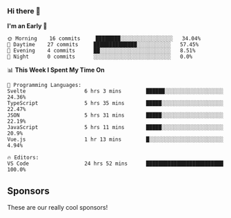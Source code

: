 ### Hi there 👋

<!--
**alexanderniebuhr/alexanderniebuhr** is a ✨ _special_ ✨ repository because its `README.md` (this file) appears on your GitHub profile.

Here are some ideas to get you started:

- 🔭 I’m currently working on ...
- 🌱 I’m currently learning ...
- 👯 I’m looking to collaborate on ...
- 🤔 I’m looking for help with ...
- 💬 Ask me about ...
- 📫 How to reach me: ...
- 😄 Pronouns: ...
- ⚡ Fun fact: ...
-->

<!--START_SECTION:waka-->
**I'm an Early 🐤** 

```text
🌞 Morning    16 commits     ████████░░░░░░░░░░░░░░░░░   34.04% 
🌆 Daytime    27 commits     ██████████████░░░░░░░░░░░   57.45% 
🌃 Evening    4 commits      ██░░░░░░░░░░░░░░░░░░░░░░░   8.51% 
🌙 Night      0 commits      ░░░░░░░░░░░░░░░░░░░░░░░░░   0.0%

```


📊 **This Week I Spent My Time On** 

```text
💬 Programming Languages: 
Svelte                   6 hrs 3 mins        ██████░░░░░░░░░░░░░░░░░░░   24.36% 
TypeScript               5 hrs 35 mins       █████░░░░░░░░░░░░░░░░░░░░   22.47% 
JSON                     5 hrs 31 mins       █████░░░░░░░░░░░░░░░░░░░░   22.19% 
JavaScript               5 hrs 11 mins       █████░░░░░░░░░░░░░░░░░░░░   20.9% 
Vue.js                   1 hr 13 mins        █░░░░░░░░░░░░░░░░░░░░░░░░   4.94%

🔥 Editors: 
VS Code                  24 hrs 52 mins      █████████████████████████   100.0%

```


<!--END_SECTION:waka-->

## Sponsors

These are our really cool sponsors!

<!-- sponsors -->

<!-- sponsors -->
